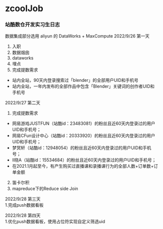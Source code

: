 # zcoolJob
### 站酷数仓开发实习生日志

数据集成部分选用 aliyun 的 DataWorks + MaxCompute
2022/9/26 第一天
1. 入职
2. 数据烟囱
3. dataworks
4. 埋点
5. 完成提数需求 
  - 站内全站，90天内登录搜索过「blender」的全部用户UID和手机号
  - 站内全站，一年内发布的全部作品中包含「Blender」关键词的创作者UID和手机号
  
2022/9/27 第二天
1. 完成提数需求
  - 网易游戏JUSTFUN（站酷id：23483081）的粉丝且近60天内登录过的用户UID和手机号；
  - 网易CFun设计中心（站酷id：20333920）的粉丝且近60天内登录过的用户UID和手机号；
  - 梦冥轩（站酷id：12948054）的粉丝且近60天内登录过的用户UID和手机号；
  - ll晓A（站酷id：15534684）的粉丝且近60天内登录过的用户UID和手机号；
  - 在2021.1月起至今，有产生购买过直播课和录播课行为的全部人数+订单数+订单金额
2. 笛卡尔积  
3. mapreduce下的Reduce side Join  


2022/9/28 第三天  
1.完成push数据看板

2022/9/28 第四天  
1.优化push数据看板，使用占位符实现自定义筛选uid
